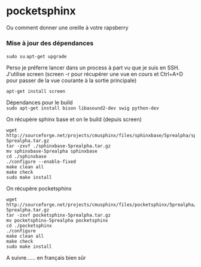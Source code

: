 # pocketsphinx
Ou comment donner une oreille à votre rapsberry  

### Mise à jour des dépendances

`sudo su`
`apt-get upgrade`

Perso je préferre lancer dans un process à part vu que je suis en SSH. J'utilise screen (screen -r pour récupérer une vue en cours et Ctrl+A+D pour passer de la vue courante à la sortie principale)   

`apt-get install screen`  

Dépendances pour le build  
`sudo apt-get install bison libasound2-dev swig python-dev`

On récupère sphinx base et on le build (depuis screen)
```
wget http://sourceforge.net/projects/cmusphinx/files/sphinxbase/5prealpha/sphinxbase-5prealpha.tar.gz
tar -zxvf ./sphinxbase-5prealpha.tar.gz
mv sphinxbase-5prealpha sphinxbase
cd ./sphinxbase
./configure --enable-fixed
make clean all
make check
sudo make install
```
On récupère pocketsphinx  
```
wget http://sourceforge.net/projects/cmusphinx/files/pocketsphinx/5prealpha/pocketsphinx-5prealpha.tar.gz
tar -zxvf pocketsphinx-5prealpha.tar.gz
mv pocketsphinx-5prealpha pocketsphinx
cd ./pocketsphinx
./configure
make clean all
make check
sudo make install
```

A suivre...... en français bien sûr
